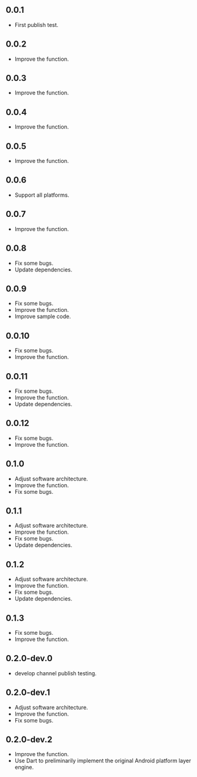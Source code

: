 ## 0.0.1
* First publish test.
## 0.0.2
* Improve the function.
## 0.0.3
* Improve the function.
## 0.0.4
* Improve the function.
## 0.0.5
* Improve the function.
## 0.0.6
* Support all platforms.
## 0.0.7
* Improve the function.
## 0.0.8
* Fix some bugs.
* Update dependencies.
## 0.0.9
* Fix some bugs.
* Improve the function.
* Improve sample code.
## 0.0.10
* Fix some bugs.
* Improve the function.
## 0.0.11
* Fix some bugs.
* Improve the function.
* Update dependencies.
## 0.0.12
* Fix some bugs.
* Improve the function.
## 0.1.0
* Adjust software architecture.
* Improve the function.
* Fix some bugs.
## 0.1.1
* Adjust software architecture.
* Improve the function.
* Fix some bugs.
* Update dependencies.
## 0.1.2
* Adjust software architecture.
* Improve the function.
* Fix some bugs.
* Update dependencies.
## 0.1.3
* Fix some bugs.
* Improve the function.
## 0.2.0-dev.0
* develop channel publish testing.
## 0.2.0-dev.1
* Adjust software architecture.
* Improve the function.
* Fix some bugs.
## 0.2.0-dev.2
* Improve the function.
* Use Dart to preliminarily implement the original Android platform layer engine.